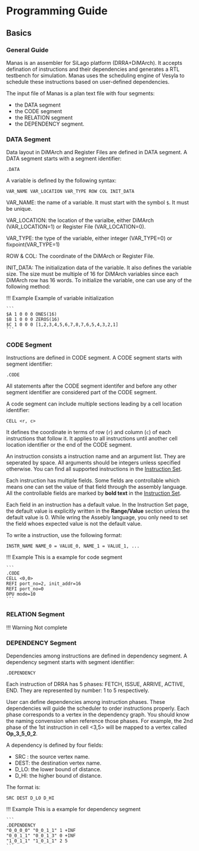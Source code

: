 # Programming Guide

## Basics

### General Guide

Manas is an assembler for SiLago platform (DRRA+DiMArch). It accepts defination of instructions and their dependencies and generates a RTL testbench for simulation. Manas uses the scheduling engine of Vesyla to schedule these instructions based on user-defined dependencies.

The input file of Manas is a plan text file with four segments:

  - the DATA segment
  - the CODE segment
  - the RELATION segment
  - the DEPENDENCY segment.

### DATA Segment

Data layout in DiMArch and Register Files are defined in DATA segment. A DATA segment starts with a segment identifier:

```
.DATA
```

A variable is defined by the following syntax:

```
VAR_NAME VAR_LOCATION VAR_TYPE ROW COL INIT_DATA
```

VAR_NAME: the name of a variable. It must start with the symbol ``$``. It must be unique.

VAR_LOCATION: the location of the varialbe, either DiMArch (VAR_LOCATION=1) or Register File (VAR_LOCATION=0).

VAR_TYPE: the type of the variable, either integer (VAR_TYPE=0) or fixpoint(VAR_TYPE=1)

ROW & COL: The coordinate of the DiMArch or Register File.

INIT_DATA: The initialization data of the variable. It also defines the variable size. The size must be multiple of 16 for DiMArch variables since each DiMArch row has 16 words. To initialize the variable, one can use any of the following method:

!!! Example
	Example of variable initialization
	
	```
	$A 1 0 0 0 ONES(16)
	$B 1 0 0 0 ZEROS(16)
	$C 1 0 0 0 [1,2,3,4,5,6,7,8,7,6,5,4,3,2,1]
	```

### CODE Segment

Instructions are defined in CODE segment. A CODE segment starts with segment identifier:

```
.CODE
```

All statements after the CODE segment identifer and before any other segment identifier are considered part of the CODE segment.

A code segment can include multiple sections leading by a cell location identifier:

```
CELL <r, c>
```

It defines the coordinate in terms of row (`r`) and column (`c`) of each instructions that follow it. It applies to all instructions until another cell location identifier or the end of the CODE segment.

An instruction consists a instruction name and an argument list. They are seperated by space. All arguments should be integers unless specified otherwise. You can find all supported instructions in the [Instruction Set](../InstructionSet).

Each instruction has multiple fields. Some fields are controllable which means one can set the value of that field through the assembly language. All the controllable fields are marked by **bold text** in the [Instruction Set](../InstructionSet).

Each field in an instruction has a default value. In the Instruction Set page, the default value is explicitly written in the **Range/Value** section unless the default value is 0. While wring the Assebly language, you only need to set the field whoes expected value is not the default value.

To write a instruction, use the following format:

```
INSTR_NAME NAME_0 = VALUE_0, NAME_1 = VALUE_1, ...
```
 
!!! Example
	This is a example for code segment

	```
	.CODE
	CELL <0,0>
	REFI port_no=2, init_addr=16
	REFI port_no=0
	DPU mode=10
	```

### RELATION Segment

!!! Warning
	Not complete

### DEPENDENCY Segment

Dependencies among instructions are defined in dependency segment. A dependency segment starts with segment identifier:

```
.DEPENDENCY
```

Each instruction of DRRA has 5 phases: FETCH, ISSUE, ARRIVE, ACTIVE, END. They are represented by number: 1 to 5 respectively.

User can define dependencies among instruction phases. These dependencies will guide the scheduler to order instructions properly. Each phase corresponds to a vertex in the dependency graph. You should know the naming convension when reference those phases. For example, the 2nd phase of the 1st instruction in cell <3,5> will be mapped to a vertex called **Op_3_5_0_2**.

A dependency is defined by four fields:

* SRC : the source vertex name.
* DEST: the destination vertex name.
* D_LO: the lower bound of distance.
* D_HI: the higher bound of distance.

The format is:

```
SRC DEST D_LO D_HI
```

!!! Example
	This is a example for dependency segment

	```
	.DEPENDENCY
	"0_0_0_0" "0_0_1_1" 1 +INF
	"0_0_1_1" "0_0_1_3" 0 +INF
	"1_0_1_1" "1_0_1_1" 2 5
	```
